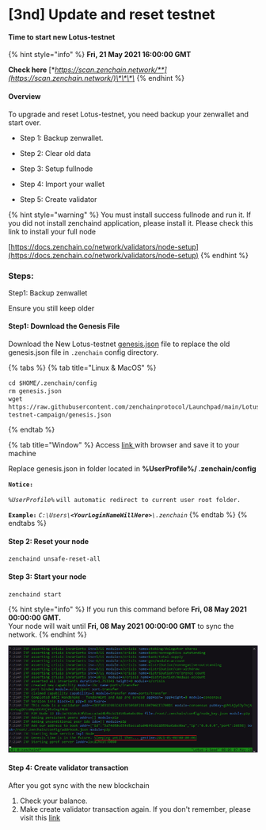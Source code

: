 # \[3nd\] Update and reset testnet



#### Time to start new Lotus-testnet

{% hint style="info" %}
**Fri, 21 May 2021 16:00:00 GMT**

**Check here** [**https://scan.zenchain.network/**](https://scan.zenchain.network/)\*\*\*\*
{% endhint %}

#### Overview <a id="download-the-genesis-file"></a>

To upgrade and reset Lotus-testnet, you need backup your zenwallet and start over.  

+ Step 1: Backup zenwallet.

+ Step 2: Clear old data

+ Step 3: Setup fullnode

+ Step 4: Import your wallet

+ Step 5: Create validator

{% hint style="warning" %}
You must install success fullnode and run it. If you did not install zenchaind application, please install it. Please check this link to install your full node

[https://docs.zenchain.co/network/validators/node-setup](https://docs.zenchain.co/network/validators/node-setup)
{% endhint %}



### Steps:

Step1: Backup zenwallet

Ensure you still keep older

#### Step1: Download the Genesis File <a id="download-the-genesis-file"></a>

Download the New Lotus-testnet [genesis.json](https://raw.githubusercontent.com/zenchainprotocol/Launchpad/main/Lotus-testnet-campaign/genesis.json) file to replace the old genesis.json file in `.zenchain` config directory.



{% tabs %}
{% tab title="Linux & MacOS" %}
```text
cd $HOME/.zenchain/config
rm genesis.json
wget https://raw.githubusercontent.com/zenchainprotocol/Launchpad/main/Lotus-testnet-campaign/genesis.json
```
{% endtab %}

{% tab title="Window" %}
Access [link ](https://raw.githubusercontent.com/zenchainprotocol/Launchpad/main/Lotus-testnet-campaign/genesis.json)with browser and save it to your machine

Replace genesis.json in folder located in **%UserProfile%/ .zenchain/config** 

**`Notice:`**

_`%UserProfile%`_ `will automatic redirect to current user root folder.` 

**`Example:`** _`C:\Users\`**`<YourLoginNameWillHere>`**`\.zenchain`_
{% endtab %}
{% endtabs %}

#### Step 2: Reset your node <a id="download-the-genesis-file"></a>

```text
zenchaind unsafe-reset-all
```

#### Step 3: Start your node

```text
zenchaind start
```

{% hint style="info" %}
If you run this command before **Fri, 08 May 2021 00:00:00 GMT.**   
Your node will wait until **Fri, 08 May 2021 00:00:00 GMT** to sync the network.
{% endhint %}

![](../.gitbook/assets/image%20%2823%29.png)

#### Step 4: Create validator transaction

After you got sync with the new blockchain 

1. Check your balance.
2. Make create validator transaction again. If you don't remember, please visit this [link](../network/validators/creating-a-validator.md)

